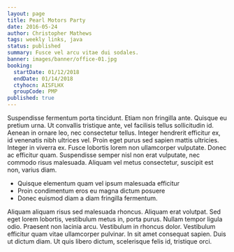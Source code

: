 ```yaml
---
layout: page
title: Pearl Motors Party
date: 2016-05-24
author: Christopher Mathews
tags: weekly links, java
status: published
summary: Fusce vel arcu vitae dui sodales.
banner: images/banner/office-01.jpg
booking:
  startDate: 01/12/2018
  endDate: 01/14/2018
  ctyhocn: AISFLHX
  groupCode: PMP
published: true
---
```

Suspendisse fermentum porta tincidunt. Etiam non fringilla ante. Quisque eu pretium urna. Ut convallis tristique ante, vel facilisis tellus sollicitudin id. Aenean in ornare leo, nec consectetur tellus. Integer hendrerit efficitur ex, id venenatis nibh ultrices vel. Proin eget purus sed sapien mattis ultricies. Integer in viverra ex. Fusce lobortis lorem non ullamcorper vulputate. Donec ac efficitur quam. Suspendisse semper nisl non erat vulputate, nec commodo risus malesuada. Aliquam vel metus consectetur, suscipit est non, varius diam.

* Quisque elementum quam vel ipsum malesuada efficitur
* Proin condimentum eros eu magna dictum posuere
* Donec euismod diam a diam fringilla fermentum.

Aliquam aliquam risus sed malesuada rhoncus. Aliquam erat volutpat. Sed eget lorem lobortis, vestibulum metus in, porta purus. Nullam tempor ligula odio. Praesent non lacinia arcu. Vestibulum in rhoncus dolor. Vestibulum efficitur quam vitae ullamcorper pulvinar. In sit amet consequat sapien. Duis ut dictum diam. Ut quis libero dictum, scelerisque felis id, tristique orci.
